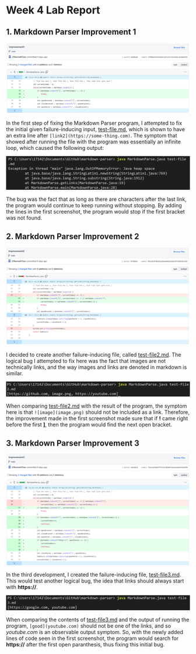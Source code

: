 # Week 4 Lab Report

## 1. Markdown Parser Improvement 1

![Image](Report2/improv1.png)

In the first step of fixing the Markdown Parser program, I attempted to fix the initial given failure-inducing input, [test-file.md](https://raw.githubusercontent.com/21KennethTran/markdown-parser/main/test-file.md), which is shown to have an extra line after `[link2](https://some-thing.com)`. The symptom that showed after running the file with the program was essentially an infinite loop, which caused the following output:

![error1](Report2/error1.png)

The bug was the fact that as long as there are characters after the last link, the program would continue to keep running without stopping. By adding the lines in the first screenshot, the program would stop if the first bracket was not found.

## 2. Markdown Parser Improvement 2

![Image](Report2/improv2.png)

I decided to create another failure-inducing file, called [test-file2.md](https://raw.githubusercontent.com/21KennethTran/markdown-parser/main/test-file2.md). The logical bug I attempted to fix here was the fact that images are not technically links, and the way images and links are denoted in markdown is similar.

![error2](Report2/error2.png)

When comparing [test-file2.md](https://raw.githubusercontent.com/21KennethTran/markdown-parser/main/test-file2.md) with the result of the program, the symptom here is that `![image](image.png)` should not be included as a link. Therefore, the improvement made in the first screenshot made sure that if **!** came right before the first **]**, then the program would find the next open bracket.

## 3. Markdown Parser Improvement 3

![Image](Report2/improv3.png)

In the third development, I created the failure-inducing file, [test-file3.md](https://raw.githubusercontent.com/21KennethTran/markdown-parser/main/test-file3.md). This would test another logical bug, the idea that links should always start with **https://**.

![error3](Report2/error3.png)

When comparing the contents of [test-file3.md](https://raw.githubusercontent.com/21KennethTran/markdown-parser/main/test-file3.md) and the output of running the program, `[good](youtube.com)` should not be one of the links, and so *youtube.com* is an observable output symptom. So, with the newly added lines of code seen in the first screenshot, the program would search for **https://** after the first open paranthesis, thus fixing this initial bug.